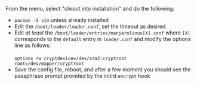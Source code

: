 


From the menu, select "chroot into installation" and do the following:

* `pacman -S vim` unless already installed
* Edit the `/boot/loader/loader.conf`, set the timeout as desired
* Edit _at least_ the `/boot/loader/entries/manjarolinux[X].conf` where `[X]` corresponds to the `default` entry in `loader.conf`
  and modify the options line as follows:<br/><br/> 
  `options rw cryptdevice=/dev/sda2:cryptroot root=/dev/mapper/cryptroot`
* Save the config file, reboot, and after a few moment you should see the passphrase prompt provided by the initrd `encrypt` hook